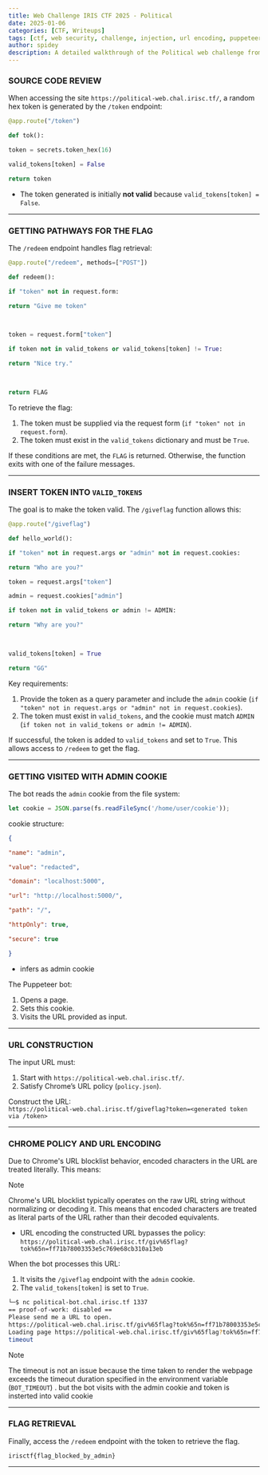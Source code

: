 ```yaml
---
title: Web Challenge IRIS CTF 2025 - Political
date: 2025-01-06
categories: [CTF, Writeups]
tags: [ctf, web security, challenge, injection, url encoding, puppeteer]
author: spidey
description: A detailed walkthrough of the Political web challenge from IRIS CTF 2025, covering token validation, admin cookie exploitation, and URL encoding techniques.
---
```


### **SOURCE CODE REVIEW**

When accessing the site `https://political-web.chal.irisc.tf/`, a random hex token is generated by the `/token` endpoint:



```python
@app.route("/token")

def tok():

token = secrets.token_hex(16)

valid_tokens[token] = False

return token
```


- The token generated is initially **not valid** because `valid_tokens[token] = False`.

---

### **GETTING PATHWAYS FOR THE FLAG**

The `/redeem` endpoint handles flag retrieval:

```python
@app.route("/redeem", methods=["POST"])

def redeem():

if "token" not in request.form:

return "Give me token"

  

token = request.form["token"]

if token not in valid_tokens or valid_tokens[token] != True:

return "Nice try."

  

return FLAG
```


To retrieve the flag:

1. The token must be supplied via the request form (`if "token" not in request.form`).
2. The token must exist in the `valid_tokens` dictionary and must be `True`.

If these conditions are met, the `FLAG` is returned. Otherwise, the function exits with one of the failure messages.

---

### **INSERT TOKEN INTO `VALID_TOKENS`**

The goal is to make the token valid. The `/giveflag` function allows this:

```python
@app.route("/giveflag")

def hello_world():

if "token" not in request.args or "admin" not in request.cookies:

return "Who are you?"

token = request.args["token"]

admin = request.cookies["admin"]

if token not in valid_tokens or admin != ADMIN:

return "Why are you?"

  

valid_tokens[token] = True

return "GG"
```

Key requirements:

1. Provide the token as a query parameter and include the `admin` cookie (`if "token" not in request.args or "admin" not in request.cookies`).
2. The token must exist in `valid_tokens`, and the cookie must match `ADMIN` (`if token not in valid_tokens or admin != ADMIN`).

If successful, the token is added to `valid_tokens` and set to `True`. This allows access to `/redeem` to get the flag.

---

### **GETTING VISITED WITH ADMIN COOKIE**

The bot reads the `admin` cookie from the file system:

```js
let cookie = JSON.parse(fs.readFileSync('/home/user/cookie'));
```

 cookie structure:

```json
{

"name": "admin",

"value": "redacted",

"domain": "localhost:5000",

"url": "http://localhost:5000/",

"path": "/",

"httpOnly": true,

"secure": true

}
```
- infers as admin cookie

The Puppeteer bot:

1. Opens a page.
2. Sets this cookie.
3. Visits the URL provided as input.

---

### **URL CONSTRUCTION**

The input URL must:

1. Start with `https://political-web.chal.irisc.tf/`.
2. Satisfy Chrome’s URL policy (`policy.json`).

Construct the URL:  
`https://political-web.chal.irisc.tf/giveflag?token=<generated token via /token>`

---

### **CHROME POLICY AND URL ENCODING**

Due to Chrome's URL blocklist behavior, encoded characters in the URL are treated literally. This means:

>[!NOTE]
>Chrome's URL blocklist typically operates on the raw URL string without normalizing or decoding it. This means that encoded characters are treated as literal parts of the URL rather than their decoded equivalents.

- URL encoding the constructed URL bypasses the policy: `https://political-web.chal.irisc.tf/giv%65flag?tok%65n=ff71b78003353e5c769e68cb310a13eb`

When the bot processes this URL:

1. It visits the `/giveflag` endpoint with the `admin` cookie.
2. The `valid_tokens[token]` is set to `True`.

```bash
└─$ nc political-bot.chal.irisc.tf 1337
== proof-of-work: disabled ==
Please send me a URL to open.
https://political-web.chal.irisc.tf/giv%65flag?tok%65n=ff71b78003353e5c769e68cb310a13eb
Loading page https://political-web.chal.irisc.tf/giv%65flag?tok%65n=ff71b78003353e5c769e68cb310a13eb.
timeout
```

>[!NOTE]
> The timeout is not an issue because the time taken to render the webpage exceeds the timeout duration specified in the environment variable (`BOT_TIMEOUT`) . but the bot visits with the admin cookie and token is insterted into valid cookie


---

### **FLAG RETRIEVAL**

Finally, access the `/redeem` endpoint with the token to retrieve the flag.


```
irisctf{flag_blocked_by_admin}
```


---
